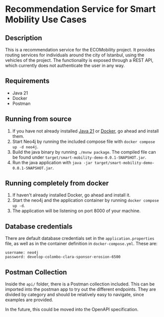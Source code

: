# Recommendation Service for Smart Mobility Use Cases

## Description

This is a recommendation service for the ECOMobility project. It provides routing services for 
individuals around the city of Istanbul, using the vehicles of the project. The functionality is 
exposed through a REST API, which currently does not authenticate the user in any way.

## Requirements

* Java 21
* Docker
* Postman

## Running from source

1. If you have not already installed [Java 21](https://jdk.java.net/21/) or [Docker](https://docs.docker.com/engine/install/), go ahead
    and install them. 
2. Start Neo4j by running the included compose file with
    `docker compose up -d neo4j`.
3. Build the java binary by running `./mvnw package`. The compiled file can be found under
   `target/smart-mobility-demo-0.0.1-SNAPSHOT.jar`.
4. Run the java application with `java -jar target/smart-mobility-demo-0.0.1-SNAPSHOT.jar`.

## Running completely from docker

1. If haven't already installed Docker, go ahead and install it.
2. Start the neo4j and the application container by running `docker compose up -d`.
3. The application will be listening on port 8000 of your machine.

## Database credentials

There are default database credentials set in the `application.properties` file, as well as in the container definition 
in `docker-compose.yml`. These are:
```
username: neo4j
password: develop-colombo-clara-sponsor-erosion-6500
```

## Postman Collection

Inside the `api/` folder, there is a Postman collection included. This can be imported into the postman app
to try out the different endpoints. They are divided by category and should be relatively easy to navigate, since
examples are provided. 

In the future, this could be moved into the OpenAPI specification.
